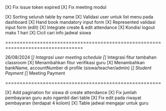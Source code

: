[X] Fix issue token expired
[X] Fix meeting modul

[X] Sorting seluruh table by name
[X] Validasi user untuk list menu pada dashboard
[X] Hand book mandatory input form
[X] Represented validasi input form (edit)
[X] Integrate create & edit attendance
[X] Kondisi logout maks 1 hari
[X] Cicil cari info jadwal siswa

=================================================================================

26/08/2024
[*] Intagrasi user meeting schedule
[*] Integrasi fitur tambahan classroom
[X] Menambahkan fitur verifikasi guru
[X] Menambahkan bankName, accountNumber di profile (siswa/teacher/admin)
[*] Student Payment
[*] Meeting Payment

======================================================

[X] Add pagination for siswa di create attendance
[X] Fix jumlah pembayaran guru auto ngambil dari table
[X] Fix edit pada riwayat pembayaran (terdapat 4 kolom)
[X] Table jadwal mengajar untuk guru
